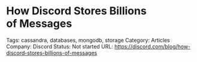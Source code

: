 # How Discord Stores Billions of Messages

Tags: cassandra, databases, mongodb, storage
Category: Articles
Company: Discord
Status: Not started
URL: https://discord.com/blog/how-discord-stores-billions-of-messages
